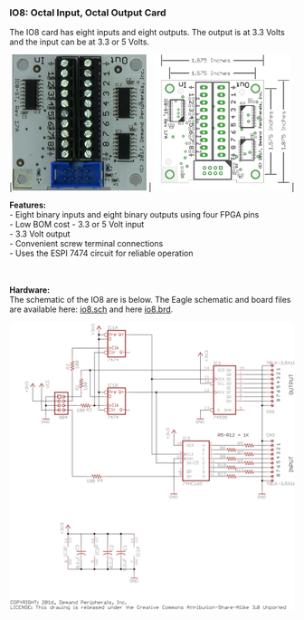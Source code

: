 ### IO8: Octal Input, Octal Output Card

The IO8 card has eight inputs and eight outputs. The output is at 3.3
Volts and the input can be at 3.3 or 5 Volts.

|<img src=io8.jpg height=240> |
<img src=io8_outline.png height=240> |

**Features:** <br>
 \- Eight binary inputs and eight binary outputs using four FPGA pins<br>
 \- Low BOM cost
 \- 3.3 or 5 Volt input<br>
 \- 3.3 Volt output<br>
 \- Convenient screw terminal connections<br>
 \- Uses the ESPI 7474 circuit for reliable operation<br>
<br>
 

**Hardware:** <br>
The schematic of the IO8 are is below. The Eagle schematic and board
files are available here: [io8.sch](io8.sch) and here [io8.brd](io8.brd).

<img src=io8.svg>

